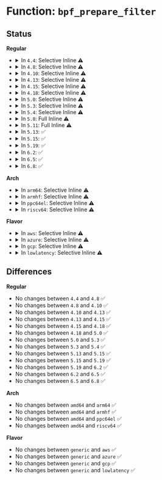 # Function: <code>bpf_prepare_filter</code>

## Status
<b>Regular</b>
<ul>
<li>
<details>
<summary>In <code>4.4</code>: Selective Inline ⚠️</summary>

```c
struct bpf_prog *bpf_prepare_filter(struct bpf_prog *fp, bpf_aux_classic_check_t trans);
```

**Collision:** Unique Static

**Inline:** Selective

**Transformation:** False

**Instances:**

```
In net/core/filter.c (ffffffff81731d90)
Location: net/core/filter.c:999
Inline: True
Direct callers:
  - net/core/filter.c:bpf_prog_create
  - net/core/filter.c:bpf_prog_create_from_user
  - net/core/filter.c:sk_attach_filter
```
**Symbols:**

```
ffffffff81731d90-ffffffff81732178: bpf_prepare_filter (STB_LOCAL)
```
</details>
</li>
<li>
<details>
<summary>In <code>4.8</code>: Selective Inline ⚠️</summary>

```c
struct bpf_prog *bpf_prepare_filter(struct bpf_prog *fp, bpf_aux_classic_check_t trans);
```

**Collision:** Unique Static

**Inline:** Selective

**Transformation:** False

**Instances:**

```
In net/core/filter.c (ffffffff8179dd60)
Location: net/core/filter.c:1027
Inline: True
Direct callers:
  - net/core/filter.c:__get_filter
  - net/core/filter.c:bpf_prog_create_from_user
  - net/core/filter.c:bpf_prog_create
```
**Symbols:**

```
ffffffff8179dd60-ffffffff8179e13c: bpf_prepare_filter (STB_LOCAL)
```
</details>
</li>
<li>
<details>
<summary>In <code>4.10</code>: Selective Inline ⚠️</summary>

```c
struct bpf_prog *bpf_prepare_filter(struct bpf_prog *fp, bpf_aux_classic_check_t trans);
```

**Collision:** Unique Static

**Inline:** Selective

**Transformation:** False

**Instances:**

```
In net/core/filter.c (ffffffff817cc7c0)
Location: net/core/filter.c:1029
Inline: True
Direct callers:
  - net/core/filter.c:__get_filter
  - net/core/filter.c:bpf_prog_create_from_user
  - net/core/filter.c:bpf_prog_create
```
**Symbols:**

```
ffffffff817cc7c0-ffffffff817ccb9c: bpf_prepare_filter (STB_LOCAL)
```
</details>
</li>
<li>
<details>
<summary>In <code>4.13</code>: Selective Inline ⚠️</summary>

```c
struct bpf_prog *bpf_prepare_filter(struct bpf_prog *fp, bpf_aux_classic_check_t trans);
```

**Collision:** Unique Static

**Inline:** Selective

**Transformation:** False

**Instances:**

```
In net/core/filter.c (ffffffff817ebc10)
Location: net/core/filter.c:1054
Inline: True
Direct callers:
  - net/core/filter.c:__get_filter
  - net/core/filter.c:bpf_prog_create_from_user
  - net/core/filter.c:bpf_prog_create
```
**Symbols:**

```
ffffffff817ebc10-ffffffff817ebfba: bpf_prepare_filter (STB_LOCAL)
```
</details>
</li>
<li>
<details>
<summary>In <code>4.15</code>: Selective Inline ⚠️</summary>

```c
struct bpf_prog *bpf_prepare_filter(struct bpf_prog *fp, bpf_aux_classic_check_t trans);
```

**Collision:** Unique Static

**Inline:** Selective

**Transformation:** False

**Instances:**

```
In net/core/filter.c (ffffffff818679e0)
Location: net/core/filter.c:1075
Inline: True
Direct callers:
  - net/core/filter.c:__get_filter
  - net/core/filter.c:bpf_prog_create_from_user
  - net/core/filter.c:bpf_prog_create
```
**Symbols:**

```
ffffffff818679e0-ffffffff81867da3: bpf_prepare_filter (STB_LOCAL)
```
</details>
</li>
<li>
<details>
<summary>In <code>4.18</code>: Selective Inline ⚠️</summary>

```c
struct bpf_prog *bpf_prepare_filter(struct bpf_prog *fp, bpf_aux_classic_check_t trans);
```

**Collision:** Unique Static

**Inline:** Selective

**Transformation:** False

**Instances:**

```
In net/core/filter.c (ffffffff818b7b80)
Location: net/core/filter.c:1287
Inline: True
Direct callers:
  - net/core/filter.c:__get_filter
  - net/core/filter.c:bpf_prog_create_from_user
  - net/core/filter.c:bpf_prog_create
```
**Symbols:**

```
ffffffff818b7b80-ffffffff818b7f31: bpf_prepare_filter (STB_LOCAL)
```
</details>
</li>
<li>
<details>
<summary>In <code>5.0</code>: Selective Inline ⚠️</summary>

```c
struct bpf_prog *bpf_prepare_filter(struct bpf_prog *fp, bpf_aux_classic_check_t trans);
```

**Collision:** Unique Static

**Inline:** Selective

**Transformation:** False

**Instances:**

```
In net/core/filter.c (ffffffff818de400)
Location: net/core/filter.c:1289
Inline: True
Direct callers:
  - net/core/filter.c:__get_filter
  - net/core/filter.c:bpf_prog_create_from_user
  - net/core/filter.c:bpf_prog_create
```
**Symbols:**

```
ffffffff818de400-ffffffff818de996: bpf_prepare_filter (STB_LOCAL)
```
</details>
</li>
<li>
<details>
<summary>In <code>5.3</code>: Selective Inline ⚠️</summary>

```c
struct bpf_prog *bpf_prepare_filter(struct bpf_prog *fp, bpf_aux_classic_check_t trans);
```

**Collision:** Unique Static

**Inline:** Selective

**Transformation:** False

**Instances:**

```
In net/core/filter.c (ffffffff8192c3f0)
Location: net/core/filter.c:1289
Inline: True
Direct callers:
  - net/core/filter.c:__get_filter
  - net/core/filter.c:bpf_prog_create_from_user
  - net/core/filter.c:bpf_prog_create
```
**Symbols:**

```
ffffffff8192c3f0-ffffffff8192c8a0: bpf_prepare_filter (STB_LOCAL)
```
</details>
</li>
<li>
<details>
<summary>In <code>5.4</code>: Selective Inline ⚠️</summary>

```c
struct bpf_prog *bpf_prepare_filter(struct bpf_prog *fp, bpf_aux_classic_check_t trans);
```

**Collision:** Unique Static

**Inline:** Selective

**Transformation:** False

**Instances:**

```
In net/core/filter.c (ffffffff8195e6f0)
Location: net/core/filter.c:1289
Inline: True
Direct callers:
  - net/core/filter.c:__get_filter
  - net/core/filter.c:bpf_prog_create_from_user
  - net/core/filter.c:bpf_prog_create
```
**Symbols:**

```
ffffffff8195e6f0-ffffffff8195eba0: bpf_prepare_filter (STB_LOCAL)
```
</details>
</li>
<li>
<details>
<summary>In <code>5.8</code>: Full Inline ⚠️</summary>

**Collision:** Unique Static

**Inline:** Full

**Transformation:** False

**Instances:**

```
In net/core/filter.c (ffffffff81a31523)
Location: net/core/filter.c:1278
Inline: True
Inline callers:
  - net/core/filter.c:__get_filter
  - net/core/filter.c:bpf_prog_create_from_user
  - net/core/filter.c:bpf_prog_create
```
</details>
</li>
<li>
<details>
<summary>In <code>5.11</code>: Full Inline ⚠️</summary>

**Collision:** Unique Static

**Inline:** Full

**Transformation:** False

**Instances:**

```
In net/core/filter.c (ffffffff81a337f3)
Location: net/core/filter.c:1308
Inline: True
Inline callers:
  - net/core/filter.c:__get_filter
  - net/core/filter.c:bpf_prog_create_from_user
  - net/core/filter.c:bpf_prog_create
```
</details>
</li>
<li>
<details>
<summary>In <code>5.13</code>: ✅</summary>

```c
struct bpf_prog *bpf_prepare_filter(struct bpf_prog *fp, bpf_aux_classic_check_t trans);
```

**Collision:** Unique Static

**Inline:** No

**Transformation:** False

**Instances:**

```
In net/core/filter.c (ffffffff81a1a920)
Location: net/core/filter.c:1308
Inline: False
Direct callers:
  - net/core/filter.c:__get_filter
  - net/core/filter.c:bpf_prog_create_from_user
  - net/core/filter.c:bpf_prog_create
```
**Symbols:**

```
ffffffff81a1a920-ffffffff81a1ab1b: bpf_prepare_filter (STB_LOCAL)
```
</details>
</li>
<li>
<details>
<summary>In <code>5.15</code>: ✅</summary>

```c
struct bpf_prog *bpf_prepare_filter(struct bpf_prog *fp, bpf_aux_classic_check_t trans);
```

**Collision:** Unique Static

**Inline:** No

**Transformation:** False

**Instances:**

```
In net/core/filter.c (ffffffff81acd980)
Location: net/core/filter.c:1309
Inline: False
Direct callers:
  - net/core/filter.c:__get_filter
  - net/core/filter.c:bpf_prog_create_from_user
  - net/core/filter.c:bpf_prog_create
```
**Symbols:**

```
ffffffff81acd980-ffffffff81acdb7b: bpf_prepare_filter (STB_LOCAL)
```
</details>
</li>
<li>
<details>
<summary>In <code>5.19</code>: ✅</summary>

```c
struct bpf_prog *bpf_prepare_filter(struct bpf_prog *fp, bpf_aux_classic_check_t trans);
```

**Collision:** Unique Static

**Inline:** No

**Transformation:** False

**Instances:**

```
In net/core/filter.c (ffffffff81c4af60)
Location: net/core/filter.c:1310
Inline: False
Direct callers:
  - net/core/filter.c:__get_filter
  - net/core/filter.c:bpf_prog_create_from_user
  - net/core/filter.c:bpf_prog_create
```
**Symbols:**

```
ffffffff81c4af60-ffffffff81c4b173: bpf_prepare_filter (STB_LOCAL)
```
</details>
</li>
<li>
<details>
<summary>In <code>6.2</code>: ✅</summary>

```c
struct bpf_prog *bpf_prepare_filter(struct bpf_prog *fp, bpf_aux_classic_check_t trans);
```

**Collision:** Unique Static

**Inline:** No

**Transformation:** False

**Instances:**

```
In net/core/filter.c (ffffffff81e002e0)
Location: net/core/filter.c:1312
Inline: False
Direct callers:
  - net/core/filter.c:__get_filter
  - net/core/filter.c:bpf_prog_create_from_user
  - net/core/filter.c:bpf_prog_create
```
**Symbols:**

```
ffffffff81e002e0-ffffffff81e004f3: bpf_prepare_filter (STB_LOCAL)
```
</details>
</li>
<li>
<details>
<summary>In <code>6.5</code>: ✅</summary>

```c
struct bpf_prog *bpf_prepare_filter(struct bpf_prog *fp, bpf_aux_classic_check_t trans);
```

**Collision:** Unique Static

**Inline:** No

**Transformation:** False

**Instances:**

```
In net/core/filter.c (ffffffff81e71db0)
Location: net/core/filter.c:1312
Inline: False
Direct callers:
  - net/core/filter.c:__get_filter
  - net/core/filter.c:bpf_prog_create_from_user
  - net/core/filter.c:bpf_prog_create
```
**Symbols:**

```
ffffffff81e71db0-ffffffff81e71fc3: bpf_prepare_filter (STB_LOCAL)
```
</details>
</li>
<li>
<details>
<summary>In <code>6.8</code>: ✅</summary>

```c
struct bpf_prog *bpf_prepare_filter(struct bpf_prog *fp, bpf_aux_classic_check_t trans);
```

**Collision:** Unique Static

**Inline:** No

**Transformation:** False

**Instances:**

```
In net/core/filter.c (ffffffff81f31500)
Location: net/core/filter.c:1317
Inline: False
Direct callers:
  - net/core/filter.c:__get_filter
  - net/core/filter.c:bpf_prog_create_from_user
  - net/core/filter.c:bpf_prog_create
```
**Symbols:**

```
ffffffff81f31500-ffffffff81f31713: bpf_prepare_filter (STB_LOCAL)
```
</details>
</li>
</ul>
<b>Arch</b>
<ul>
<li>
<details>
<summary>In <code>arm64</code>: Selective Inline ⚠️</summary>

```c
struct bpf_prog *bpf_prepare_filter(struct bpf_prog *fp, bpf_aux_classic_check_t trans);
```

**Collision:** Unique Static

**Inline:** Selective

**Transformation:** False

**Instances:**

```
In net/core/filter.c (ffff800010bff1a0)
Location: net/core/filter.c:1289
Inline: True
Direct callers:
  - net/core/filter.c:__get_filter
  - net/core/filter.c:bpf_prog_create_from_user
  - net/core/filter.c:bpf_prog_create
```
**Symbols:**

```
ffff800010bff1a0-ffff800010bff5fc: bpf_prepare_filter (STB_LOCAL)
```
</details>
</li>
<li>
<details>
<summary>In <code>armhf</code>: Selective Inline ⚠️</summary>

```c
struct bpf_prog *bpf_prepare_filter(struct bpf_prog *fp, bpf_aux_classic_check_t trans);
```

**Collision:** Unique Static

**Inline:** Selective

**Transformation:** False

**Instances:**

```
In net/core/filter.c (c0d1abcc)
Location: net/core/filter.c:1289
Inline: True
Direct callers:
  - net/core/filter.c:__get_filter
  - net/core/filter.c:bpf_prog_create_from_user
  - net/core/filter.c:bpf_prog_create
```
**Symbols:**

```
c0d1abcc-c0d1b488: bpf_prepare_filter (STB_LOCAL)
```
</details>
</li>
<li>
<details>
<summary>In <code>ppc64el</code>: Selective Inline ⚠️</summary>

```c
struct bpf_prog *bpf_prepare_filter(struct bpf_prog *fp, bpf_aux_classic_check_t trans);
```

**Collision:** Unique Static

**Inline:** Selective

**Transformation:** False

**Instances:**

```
In net/core/filter.c (c000000000cea6a0)
Location: net/core/filter.c:1289
Inline: True
Direct callers:
  - net/core/filter.c:__get_filter
  - net/core/filter.c:bpf_prog_create_from_user
  - net/core/filter.c:bpf_prog_create
```
**Symbols:**

```
c000000000cea6a0-c000000000ceb098: bpf_prepare_filter (STB_LOCAL)
```
</details>
</li>
<li>
<details>
<summary>In <code>riscv64</code>: Selective Inline ⚠️</summary>

```c
struct bpf_prog *bpf_prepare_filter(struct bpf_prog *fp, bpf_aux_classic_check_t trans);
```

**Collision:** Unique Static

**Inline:** Selective

**Transformation:** False

**Instances:**

```
In net/core/filter.c (ffffffe0007810a4)
Location: net/core/filter.c:1289
Inline: True
Direct callers:
  - net/core/filter.c:__get_filter
  - net/core/filter.c:bpf_prog_create_from_user
  - net/core/filter.c:bpf_prog_create
```
**Symbols:**

```
ffffffe0007810a4-ffffffe0007813d2: bpf_prepare_filter (STB_LOCAL)
```
</details>
</li>
</ul>
<b>Flavor</b>
<ul>
<li>
<details>
<summary>In <code>aws</code>: Selective Inline ⚠️</summary>

```c
struct bpf_prog *bpf_prepare_filter(struct bpf_prog *fp, bpf_aux_classic_check_t trans);
```

**Collision:** Unique Static

**Inline:** Selective

**Transformation:** False

**Instances:**

```
In net/core/filter.c (ffffffff818fe6c0)
Location: net/core/filter.c:1289
Inline: True
Direct callers:
  - net/core/filter.c:__get_filter
  - net/core/filter.c:bpf_prog_create_from_user
  - net/core/filter.c:bpf_prog_create
```
**Symbols:**

```
ffffffff818fe6c0-ffffffff818feb70: bpf_prepare_filter (STB_LOCAL)
```
</details>
</li>
<li>
<details>
<summary>In <code>azure</code>: Selective Inline ⚠️</summary>

```c
struct bpf_prog *bpf_prepare_filter(struct bpf_prog *fp, bpf_aux_classic_check_t trans);
```

**Collision:** Unique Static

**Inline:** Selective

**Transformation:** False

**Instances:**

```
In net/core/filter.c (ffffffff818b84f0)
Location: net/core/filter.c:1289
Inline: True
Direct callers:
  - net/core/filter.c:__get_filter
  - net/core/filter.c:bpf_prog_create_from_user
  - net/core/filter.c:bpf_prog_create
```
**Symbols:**

```
ffffffff818b84f0-ffffffff818b89a0: bpf_prepare_filter (STB_LOCAL)
```
</details>
</li>
<li>
<details>
<summary>In <code>gcp</code>: Selective Inline ⚠️</summary>

```c
struct bpf_prog *bpf_prepare_filter(struct bpf_prog *fp, bpf_aux_classic_check_t trans);
```

**Collision:** Unique Static

**Inline:** Selective

**Transformation:** False

**Instances:**

```
In net/core/filter.c (ffffffff8194f6f0)
Location: net/core/filter.c:1289
Inline: True
Direct callers:
  - net/core/filter.c:__get_filter
  - net/core/filter.c:bpf_prog_create_from_user
  - net/core/filter.c:bpf_prog_create
```
**Symbols:**

```
ffffffff8194f6f0-ffffffff8194fba0: bpf_prepare_filter (STB_LOCAL)
```
</details>
</li>
<li>
<details>
<summary>In <code>lowlatency</code>: Selective Inline ⚠️</summary>

```c
struct bpf_prog *bpf_prepare_filter(struct bpf_prog *fp, bpf_aux_classic_check_t trans);
```

**Collision:** Unique Static

**Inline:** Selective

**Transformation:** False

**Instances:**

```
In net/core/filter.c (ffffffff819710c0)
Location: net/core/filter.c:1289
Inline: True
Direct callers:
  - net/core/filter.c:__get_filter
  - net/core/filter.c:bpf_prog_create_from_user
  - net/core/filter.c:bpf_prog_create
```
**Symbols:**

```
ffffffff819710c0-ffffffff81971570: bpf_prepare_filter (STB_LOCAL)
```
</details>
</li>
</ul>

## Differences
<b>Regular</b>
<ul>
<li>
No changes between <code>4.4</code> and <code>4.8</code> ✅
</li>
<li>
No changes between <code>4.8</code> and <code>4.10</code> ✅
</li>
<li>
No changes between <code>4.10</code> and <code>4.13</code> ✅
</li>
<li>
No changes between <code>4.13</code> and <code>4.15</code> ✅
</li>
<li>
No changes between <code>4.15</code> and <code>4.18</code> ✅
</li>
<li>
No changes between <code>4.18</code> and <code>5.0</code> ✅
</li>
<li>
No changes between <code>5.0</code> and <code>5.3</code> ✅
</li>
<li>
No changes between <code>5.3</code> and <code>5.4</code> ✅
</li>
<li>
No changes between <code>5.13</code> and <code>5.15</code> ✅
</li>
<li>
No changes between <code>5.15</code> and <code>5.19</code> ✅
</li>
<li>
No changes between <code>5.19</code> and <code>6.2</code> ✅
</li>
<li>
No changes between <code>6.2</code> and <code>6.5</code> ✅
</li>
<li>
No changes between <code>6.5</code> and <code>6.8</code> ✅
</li>
</ul>
<b>Arch</b>
<ul>
<li>
No changes between <code>amd64</code> and <code>arm64</code> ✅
</li>
<li>
No changes between <code>amd64</code> and <code>armhf</code> ✅
</li>
<li>
No changes between <code>amd64</code> and <code>ppc64el</code> ✅
</li>
<li>
No changes between <code>amd64</code> and <code>riscv64</code> ✅
</li>
</ul>
<b>Flavor</b>
<ul>
<li>
No changes between <code>generic</code> and <code>aws</code> ✅
</li>
<li>
No changes between <code>generic</code> and <code>azure</code> ✅
</li>
<li>
No changes between <code>generic</code> and <code>gcp</code> ✅
</li>
<li>
No changes between <code>generic</code> and <code>lowlatency</code> ✅
</li>
</ul>
